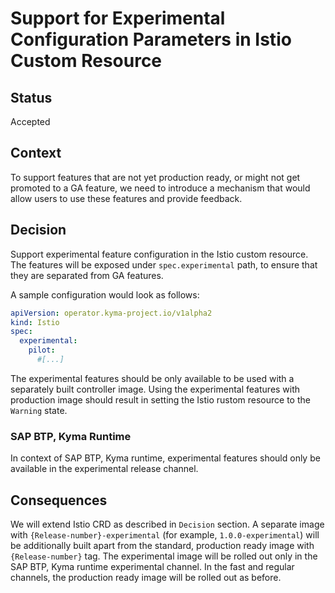 # Support for Experimental Configuration Parameters in Istio Custom Resource

## Status
Accepted

## Context
To support features that are not yet production ready, or might not get promoted to a GA feature, we need to introduce a mechanism that would allow users to use these features and provide feedback.

## Decision
Support experimental feature configuration in the Istio custom resource. The features will be exposed under `spec.experimental` path, to ensure that they are separated from GA features.

A sample configuration would look as follows:
```yaml
apiVersion: operator.kyma-project.io/v1alpha2
kind: Istio
spec:
  experimental:
    pilot:
      #[...]
```

The experimental features should be only available to be used with a separately built controller image. Using the experimental features with production image should result in setting the Istio rustom resource to the `Warning` state.

### SAP BTP, Kyma Runtime
In context of SAP BTP, Kyma runtime, experimental features should only be available in the experimental release channel.

## Consequences
We will extend Istio CRD as described in `Decision` section.  A separate image with `{Release-number}-experimental` (for example, `1.0.0-experimental`) will be additionally built apart from the standard, production ready image with `{Release-number}` tag.
The experimental image will be rolled out only in the SAP BTP, Kyma runtime experimental channel. In the fast and regular channels, the production ready image will be rolled out as before.